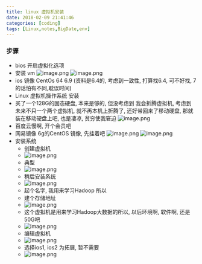 ```yaml
---
title: linux 虚拟机安装
date: 2018-02-09 21:41:46
categories: [coding]
tags: [Linux,notes,BigDate,env]
---
```

### 步骤
* bios 开启虚拟化选项
* 安装 vm
![image.png](http://upload-images.jianshu.io/upload_images/4832809-66994f5a05a21273.png?imageMogr2/auto-orient/strip%7CimageView2/2/w/1240)
![image.png](http://upload-images.jianshu.io/upload_images/4832809-3f7f0307f6a8c5bf.png?imageMogr2/auto-orient/strip%7CimageView2/2/w/1240)
* ios 镜像  CentOs 64 6.9 (资料是6.4的, 考虑到一致性, 打算找6.4, 可不好找, 7的话怕有不同,耽误时间)
* Linux 虚拟机操作系统 安装
* 买了一个128G的固态硬盘, 本来是够的, 但没考虑到 我会折腾虚拟机, 考虑到未来不只一个两个虚拟机, 就不再本机上折腾了, 还好带回来了移动硬盘, 那就装在移动硬盘上吧, 也是凄凉, 贫穷使我窘迫
![image.png](http://upload-images.jianshu.io/upload_images/4832809-a31a5e08bce3b4ec.png?imageMogr2/auto-orient/strip%7CimageView2/2/w/1240)
* 百度云慢啊, 开个会员吧
* 网易镜像 6g的CentOS 镜像, 先挂着吧
![image.png](http://upload-images.jianshu.io/upload_images/4832809-a810a4541b4b2606.png?imageMogr2/auto-orient/strip%7CimageView2/2/w/1240)
![image.png](http://upload-images.jianshu.io/upload_images/4832809-12bef4e695cd8b39.png?imageMogr2/auto-orient/strip%7CimageView2/2/w/1240)
* 安装系统
    * 创建虚拟机
    * ![image.png](http://upload-images.jianshu.io/upload_images/4832809-91fb1c022ca47231.png?imageMogr2/auto-orient/strip%7CimageView2/2/w/1240)
    * 典型
    * ![image.png](http://upload-images.jianshu.io/upload_images/4832809-cd16e11d303d7660.png?imageMogr2/auto-orient/strip%7CimageView2/2/w/1240)
    * 稍后安装系统
    * ![image.png](http://upload-images.jianshu.io/upload_images/4832809-d9f6a1a8205b163c.png?imageMogr2/auto-orient/strip%7CimageView2/2/w/1240)
    * 起个名字, 我用来学习Hadoop 所以 
    * 建个存储地址
    * ![image.png](http://upload-images.jianshu.io/upload_images/4832809-b262f12492db5d86.png?imageMogr2/auto-orient/strip%7CimageView2/2/w/1240)
    * 这个虚拟机是用来学习Hadoop大数据的所以, 以后环境啊, 软件啊, 还是50G吧
    * ![image.png](http://upload-images.jianshu.io/upload_images/4832809-c0d2197ee226be49.png?imageMogr2/auto-orient/strip%7CimageView2/2/w/1240)
    * 编辑虚拟机
    * ![image.png](http://upload-images.jianshu.io/upload_images/4832809-b75a50dd1a419f9b.png?imageMogr2/auto-orient/strip%7CimageView2/2/w/1240)
    * 选择ios1, ios2 为拓展, 暂不需要
    * ![image.png](http://upload-images.jianshu.io/upload_images/4832809-7a721b37c0105c9f.png?imageMogr2/auto-orient/strip%7CimageView2/2/w/1240)

